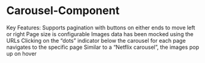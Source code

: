 # Carousel-Component

Key Features:
Supports pagination with buttons on either ends to move left or right 
Page size is configurable
Images data has been mocked using the URLs
Clicking on the “dots” indicator below the carousel for each page navigates to the specific page
Similar to a “Netflix carousel”, the images pop up on hover
